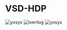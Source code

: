 # VSD-HDP
![yosys](https://github.com/Rohitkadam31/VSD-HDP/assets/148602919/d2fbdde8-e056-4075-813e-f436390c202c)
![iverilog](https://github.com/Rohitkadam31/VSD-HDP/assets/148602919/74eeeba3-3de4-4b23-b08a-d72db1e4dfbd)
![yosys](https://github.com/Rohitkadam31/VSD-HDP/assets/148602919/f679e655-c15f-420b-b191-ca55ab8a6d86)

